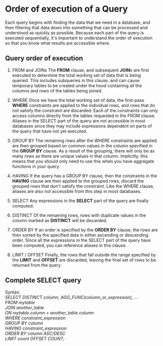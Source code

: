 # Order of execution of a Query
Each query begins with finding the data that we need in a database, and then filtering that data down into something that can be processed and understood as quickly as possible. Because each part of the query is executed sequentially, it's important to understand the order of execution so that you know what results are accessible where.

## Query order of execution
1. FROM and JOINs
The **FROM** clause, and subsequent **JOIN**s are first executed to determine the total working set of data that is being queried. This includes subqueries in this clause, and can cause temporary tables to be created under the hood containing all the columns and rows of the tables being joined.

2. WHERE
Once we have the total working set of data, the first-pass **WHERE** constraints are applied to the individual rows, and rows that do not satisfy the constraint are discarded. Each of the constraints can only access columns directly from the tables requested in the FROM clause. Aliases in the SELECT part of the query are not accessible in most databases since they may include expressions dependent on parts of the query that have not yet executed.

3. GROUP BY
The remaining rows after the WHERE constraints are applied are then grouped based on common values in the column specified in the **GROUP BY** clause. As a result of the grouping, there will only be as many rows as there are unique values in that column. Implicitly, this means that you should only need to use this when you have aggregate functions in your query.

4. HAVING
If the query has a GROUP BY clause, then the constraints in the **HAVING** clause are then applied to the grouped rows, discard the grouped rows that don't satisfy the constraint. Like the WHERE clause, aliases are also not accessible from this step in most databases.

5. SELECT
Any expressions in the **SELECT** part of the query are finally computed.

6. DISTINCT
Of the remaining rows, rows with duplicate values in the column marked as **DISTINCT** will be discarded.

7. ORDER BY
If an order is specified by the **ORDER BY** clause, the rows are then sorted by the specified data in either ascending or descending order. Since all the expressions in the SELECT part of the query have been computed, you can reference aliases in this clause.

8. LIMIT / OFFSET
Finally, the rows that fall outside the range specified by the **LIMIT** and **OFFSET** are discarded, leaving the final set of rows to be returned from the query.


## Complete SELECT query
Syntax: <br/>
*SELECT DISTINCT column, AGG_FUNC(column_or_expression), … <br/>
FROM mytable <br/>
    JOIN another_table <br/>
      ON mytable.column = another_table.column <br/>
    WHERE constraint_expression <br/>
    GROUP BY column <br/>
    HAVING constraint_expression <br/>
    ORDER BY column ASC/DESC <br/>
    LIMIT count OFFSET COUNT;* 

